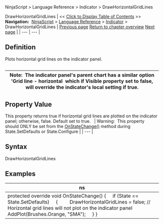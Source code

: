 ﻿
NinjaScript > Language Reference > Indicator > DrawHorizontalGridLines

DrawHorizontalGridLines
| << [Click to Display Table of Contents](drawhorizontalgridlines.md) >> **Navigation:**     [NinjaScript](ninjascript.md) > [Language Reference](language_reference_wip.md) > [Indicator](indicator.md) > DrawHorizontalGridLines | [Previous page](displayindatabox.md) [Return to chapter overview](indicator.md) [Next page](drawonpricepanel.md) |
| --- | --- |
## Definition
Plots horizontal grid lines on the indicator panel.
## 
| Note:  The indicator panel's parent chart has a similar option 'Grid line - horizontal  which if Visible property set to false, will override the indicator's local setting if true. |
| --- |

## Property Value
This property returns true if horizontal grid lines are plotted on the indicator panel; otherwise, false. Default set to true.
 
| Warning:  This property should ONLY be set from the [OnStateChange()](onstatechange.md) method during State.SetDefaults or State.Configure |
| --- |

## Syntax
DrawHorizontalGridLines
 
## Examples
| ns |
| --- |
| protected override void OnStateChange() {      if (State == State.SetDefaults)      {          DrawHorizontalGridLines = false; // Horizontal grid lines will not plot on the indicator panel              AddPlot(Brushes.Orange, "SMA");      } } |
